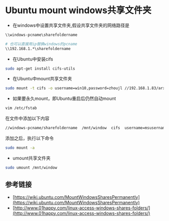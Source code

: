 # Ubuntu mount windows共享文件夹

- 在windows中设置共享文件夹,假设共享文件夹的网络路径是

```bash
\\windows-pcname\sharefoldername

# 也可以直接用ip替换windows的pcname
\\192.168.1.*\sharefoldername
```

- 在Ubuntu中安装cifs

```bash
sudo apt-get install cifs-utils
```

- 在Ubuntu中mount共享文件夹

```bash
sudo mount -t cifs -o username=win10,password=zhoujl //192.168.1.83/arxan /mnt/window
```

- 如果要永久mount，即Ubuntu重启后仍然自动mount

```bash
vim /etc/fstab
```

在文件中添加以下内容

```bash
//windows-pcname/sharefoldername  /mnt/window  cifs  username=msusername,password=mspassword,iocharset=utf8,sec=ntlm  0  0
```

添加之后，执行以下命令

```bash
sudo mount -a
```

- umount共享文件夹

```bash
sudo umount /mnt/window
```

## 参考链接

- [https://wiki.ubuntu.com/MountWindowsSharesPermanently](https://wiki.ubuntu.com/MountWindowsSharesPermanently)
- [http://www.01happy.com/linux-access-windows-shares-folders/](http://www.01happy.com/linux-access-windows-shares-folders/)

